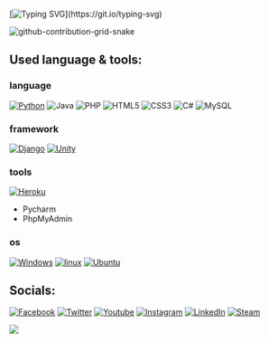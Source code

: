 [![Typing SVG](https://readme-typing-svg.demolab.com?font=Fira+Code&pause=1000&color=8080FF&width=720&lines=Hi%2C+I'm+ShowXD.++I+am+currently+studying+at+Feng-Chia+University.)](https://git.io/typing-svg)

![github-contribution-grid-snake](https://user-images.githubusercontent.com/89845641/218791674-c52db856-24d2-429f-8867-170c365730d1.svg)

## Used language & tools:
### language
[![Python](https://img.shields.io/badge/-Python-F9DC3E.svg?logo=python&style=flat)](https://www.python.org/)
![Java](https://img.shields.io/badge/Java-%23E34F26.svg?logo=java&logoColor=white)
![PHP](https://img.shields.io/badge/PHP-%23E34F26.svg?logo=php&logoColor=white)
![HTML5](https://img.shields.io/badge/html5-%23E34F26.svg?logo=html5&logoColor=white)
![CSS3](https://img.shields.io/badge/css3-%231572B6.svg?logo=css3&logoColor=white)
![C#](https://img.shields.io/badge/c%23-%23239120.svg?logo=c-sharp&logoColor=white)
![MySQL](https://img.shields.io/badge/mysql-%2300f.svg?logo=mysql&logoColor=white)

### framework
[![Django](https://img.shields.io/badge/-Django-092E20.svg?logo=django&style=flat)](https://www.djangoproject.com/)
[![Unity](https://img.shields.io/badge/Unity-100000?logo=unity&logoColor=white)](https://www.djangoproject.com/)

### tools
[![Heroku](https://img.shields.io/badge/Heroku-430098?logo=heroku&logoColor=white)](https://www.djangoproject.com/)
- Pycharm
- PhpMyAdmin

### os
[![Windows](https://img.shields.io/badge/Windows-0078D6?logo=windows&logoColor=white)]()
[![linux](https://img.shields.io/badge/Linux-FCC624?logo=linux&logoColor=black)]()
[![Ubuntu](https://img.shields.io/badge/Ubuntu-E95420?logo=ubuntu&logoColor=white)]()

## Socials:
[![Facebook](https://img.shields.io/badge/Facebook-1877F2?style=for-the-badge&logo=facebook&logoColor=white)]()
[![Twitter](https://img.shields.io/badge/Twitter-1DA1F2?style=for-the-badge&logo=twitter&logoColor=white)]()
[![Youtube](https://img.shields.io/badge/YouTube-FF0000?style=for-the-badge&logo=youtube&logoColor=white)]()
[![Instagram](https://img.shields.io/badge/-Instagram-090909?style=for-the-badge&logo=instagram&logoColor=B4068E)](https://www.instagram.com/ju_i_show)
[![LinkedIn](https://img.shields.io/badge/-LinkedIn-090909?style=for-the-badge&logo=linkedin&logoColor=007BB6)](https://ua.linkedin.com/in/evgeniy-han-356a16254?trk=people-guest_people_search-card)
[![Steam](https://img.shields.io/badge/steam-%23000000.svg?style=for-the-badge&logo=steam&logoColor=white)](https://steamcommunity.com/profiles/76561198846102391/)


![](https://github-profile-summary-cards.vercel.app/api/cards/stats?username=dxp10&theme=github_dark) 
